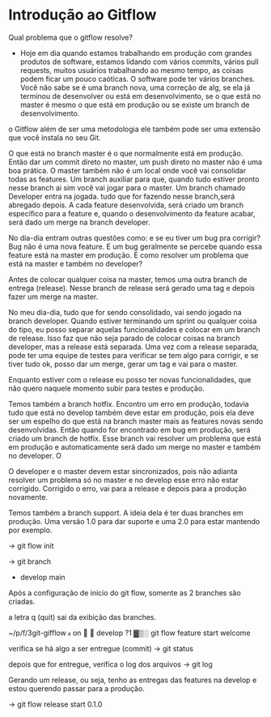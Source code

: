 # Introdução ao Gitflow

Qual problema que o gitflow resolve?
 - Hoje em dia quando estamos trabalhando em produção com grandes produtos de software, estamos lidando com vários commits, vários pull requests, muitos usuários trabalhando ao mesmo tempo, as coisas podem ficar um pouco caóticas. O software pode ter vários branches. Você não sabe se é uma branch nova, uma correção de alg, se ela já terminou de desenvolver ou está em desenvolvimento, se o que está no master é mesmo o que está em produção ou se existe um branch de desenvolvimento.

 o Gitflow além de ser uma metodologia ele também pode ser uma extensão que você instala no seu Git.

 O que está no branch master é o que normalmente está em produção. Então dar um commit direto no master, um push direto no master não é uma boa prática.
 O master também não é um local onde você vai consolidar todas as features. Um branch auxiliar para que, quando tudo estiver pronto nesse branch ai sim você vai jogar para o master. Um branch chamado Developer entra na jogada. tudo que for fazendo nesse branch,será abregado depois.
 A cada feature desenvolvida, será criado um branch específico para a feature e, quando o desenvolvimento da feature acabar, será dado um merge na branch developer.

 No dia-dia entram outras questões como: e se eu tiver um bug pra corrigir? Bug não é uma nova feature. E um bug geralmente se percebe quando essa feature está na master em produção. E como resolver um problema que está na master e também no developer?

 Antes de colocar qualquer coisa na master, temos uma outra branch de entrega (release). Nesse branch de release será gerado uma tag e depois fazer um merge na master.

 No meu dia-dia, tudo que for sendo consolidado, vai sendo jogado na branch developer. Quando estiver terminando um sprint ou qualquer coisa do tipo, eu posso separar aquelas funcionalidades e colocar em um branch de release. Isso faz que não seja parado de colocar coisas na branch developer, mas a release está separada. Uma vez com a release separada, pode ter uma equipe de testes para verificar se tem algo para corrigir, e se tiver tudo ok, posso dar um merge, gerar um tag e vai para o master.

 Enquanto estiver com o release eu posso ter novas funcionalidades, que não quero naquele momento subir para testes e produção.

 Temos também a branch hotfix. Encontro um erro em produção, todavia tudo que está no develop também deve estar em produção, pois ela deve ser um espelho do que está na branch master mais as features novas sendo desenvolvidas. Então quando for encontrado em bug em produção, será criado um branch de hotfix. Esse branch vai resolver um problema que está em produção e automaticamente será dado um merge no master e também no developer. O
 
 O developer e o master devem estar sincronizados, pois não adianta resolver um problema só no master e no develop esse erro não estar corrigido. Corrigido o erro, vai para a release e depois para a produção novamente.

Temos também a branch support. A ideia dela é ter duas branches em produção. Uma versão 1.0 para dar suporte e uma 2.0 para estar mantendo por exemplo.

-> git flow init

-> git branch

* develop
main

Após a configuração de início do git flow, somente as 2 branches são criadas.
 
a letra q (quit) sai da exibição das branches.

~/p/f/3git-gifflow  on   develop ?1 ▓▒░ git flow feature start welcome

verifica se há algo a ser entregue (commit)
-> git status

depois que for entregue, verifica o log dos arquivos
-> git log

Gerando um release, ou seja, tenho as entregas das features na develop e estou querendo passar para a produção.

-> git flow release start 0.1.0

